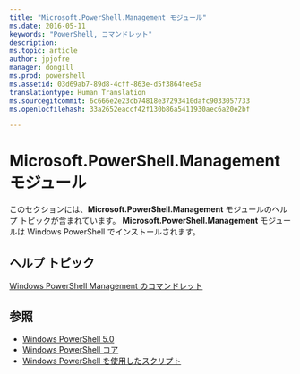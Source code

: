 ```yaml
---
title: "Microsoft.PowerShell.Management モジュール"
ms.date: 2016-05-11
keywords: "PowerShell, コマンドレット"
description: 
ms.topic: article
author: jpjofre
manager: dongill
ms.prod: powershell
ms.assetid: 03d69ab7-89d8-4cff-863e-d5f3864fee5a
translationtype: Human Translation
ms.sourcegitcommit: 6c666e2e23cb74818e37293410dafc9033057733
ms.openlocfilehash: 33a2652eaccf42f130b86a5411930aec6a20e2bf

---
```


# Microsoft.PowerShell.Management モジュール
このセクションには、**Microsoft.PowerShell.Management** モジュールのヘルプ トピックが含まれています。 **Microsoft.PowerShell.Management** モジュールは Windows PowerShell でインストールされます。

## ヘルプ トピック
[Windows PowerShell Management のコマンドレット](http://go.microsoft.com/fwlink/?LinkID=245862)

## 参照
- [Windows PowerShell 5.0](Windows-PowerShell-5.0.md)
- [Windows PowerShell コア](https://technet.microsoft.com/en-us/library/4b75f1e4-f327-48f3-92ab-bf5435094d41)
- [Windows PowerShell を使用したスクリプト](../../getting-started/fundamental/Scripting-with-Windows-PowerShell.md)




<!--HONumber=Oct16_HO3-->


